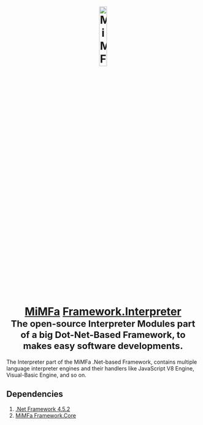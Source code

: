 <h1 align="center">
	<a href="https://framework.mimfa.net" target="_blank">
		<img alt="MiMFa Framework" width="20%" src="https://framework.mimfa.net/file/logo/logo.png"/>
		<br>
		<a href="https://github.com/mimfa">MiMFa</a> <a href="https://github.com/mimfa/Framework.Interpreter">Framework.Interpreter</a>
	</a>
	<br><sub>The open-source Interpreter Modules part of a big Dot-Net-Based Framework, to makes easy software developments.</sub>
</h1>
<p>The Interpreter part of the MiMFa .Net-based Framework, contains multiple language interpreter engines and their handlers like JavaScript V8 Engine, Visual-Basic Engine, and so on.</p>
<h2>Dependencies</h2>
<ol>
  <li><a href="https://versionsof.net/framework/4.5.2">.Net Framework 4.5.2</a></li>
  <li><a href="https://github.com/mimfa/Framework.Core">MiMFa Framework.Core</a></li>
</ol>
